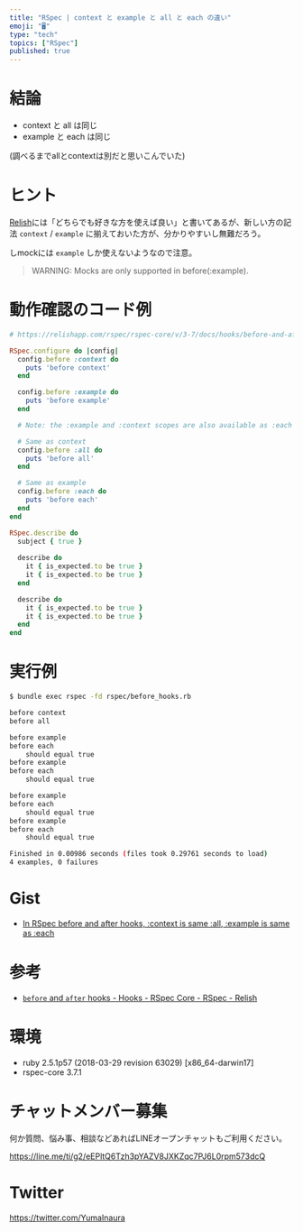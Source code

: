 ```yaml
---
title: "RSpec | context と example と all と each の違い"
emoji: "🖥"
type: "tech"
topics: ["RSpec"]
published: true
---
```


# 結論

- context と all は同じ
- example と each は同じ

(調べるまでallとcontextは別だと思いこんでいた)

# ヒント

[Relish](https://relishapp.com/rspec/rspec-core/v/3-7/docs/hooks/before-and-after-hooks)には「どちらでも好きな方を使えば良い」と書いてあるが、新しい方の記法 `context` / `example` に揃えておいた方が、分かりやすいし無難だろう。

しmockには `example` しか使えないようなので注意。

>WARNING: Mocks are only supported in before(:example).

# 動作確認のコード例

```rb
# https://relishapp.com/rspec/rspec-core/v/3-7/docs/hooks/before-and-after-hooks

RSpec.configure do |config|
  config.before :context do
    puts 'before context'
  end

  config.before :example do
    puts 'before example'
  end

  # Note: the :example and :context scopes are also available as :each and :all, respectively. Use whichever you prefer.

  # Same as context
  config.before :all do
    puts 'before all'
  end

  # Same as example
  config.before :each do
    puts 'before each'
  end
end

RSpec.describe do
  subject { true } 
 
  describe do
    it { is_expected.to be true }
    it { is_expected.to be true }
  end

  describe do
    it { is_expected.to be true }
    it { is_expected.to be true }
  end
end
```

# 実行例

```bash
$ bundle exec rspec -fd rspec/before_hooks.rb

before context
before all

before example
before each
    should equal true
before example
before each
    should equal true

before example
before each
    should equal true
before example
before each
    should equal true

Finished in 0.00986 seconds (files took 0.29761 seconds to load)
4 examples, 0 failures
```


# Gist

- [In RSpec before and after hooks, :context is same :all, :example is same as :each](https://gist.github.com/YumaInaura/87bcb2aa79ee0eb9ba2a2cf048025ab8)

# 参考

- [`before` and `after` hooks - Hooks - RSpec Core - RSpec - Relish](https://relishapp.com/rspec/rspec-core/v/3-7/docs/hooks/before-and-after-hooks)

# 環境

- ruby 2.5.1p57 (2018-03-29 revision 63029) [x86_64-darwin17]
- rspec-core 3.7.1








<!-- Update From Qiita API -->

# チャットメンバー募集


何か質問、悩み事、相談などあればLINEオープンチャットもご利用ください。

https://line.me/ti/g2/eEPltQ6Tzh3pYAZV8JXKZqc7PJ6L0rpm573dcQ





# Twitter


https://twitter.com/YumaInaura


<!-- Update From Qiita API -->


